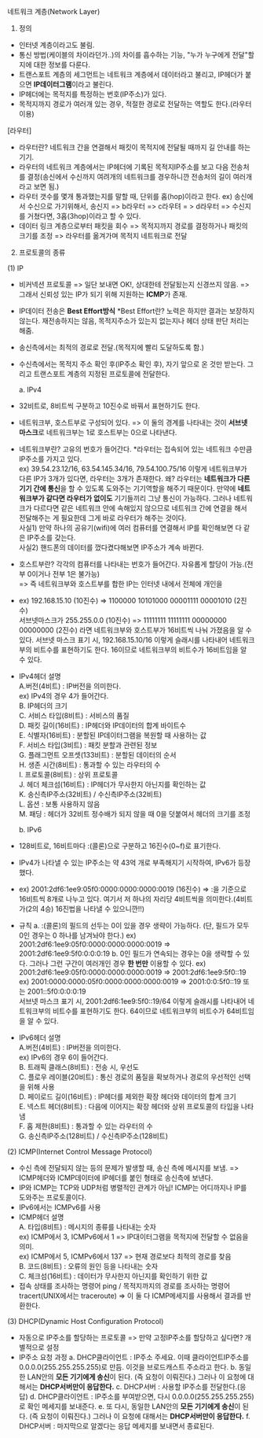 네트워크 계층(Network Layer)

1. 정의

- 인터넷 계층이라고도 불림.
- 통신 방법(케이블의 차이라던가..)의 차이를 흡수하는 기능, "누가 누구에게 전달"할지에 대한 정보를 다룬다.
- 트랜스포트 계층의 세그먼트는 네트워크 계층에서 데이터라고 불리고, IP헤더가 붙으면 **IP데이터그램**이라고 불린다.
- IP헤더에는 목적지를 특정하는 번호(IP주소)가 있다.
- 목적지까지 경로가 여러개 있는 경우, 적절한 경로로 전달하는 역할도 한다.(라우터 이용)

[라우터]

- 라우터란? 네트워크 간을 연결해서 패킷이 목적지에 전달될 때까지 길 안내를 하는 기기.
- 라우터의 네트워크 계층에서는 IP헤더에 기록된 목적지IP주소를 보고 다음 전송처를 결정(송신에서 수신까지 여려개의 네트워크를 경우하니깐 전송처의 길이 여러개라고 보면 됨.)
- 라우터 갯수를 몇개 통과했는지를 말할 때, 단위를 홉(hop)이라고 한다. ex) 송신에서 수신으로 가기위해서, 송신지 => b라우터 => c라우텨 = > d라우터 => 수신지 를 거쳤다면, 3홉(3hop)이라고 할 수 있다.
- 데이터 링크 계층으로부터 패킷을 회수 => 목적지까지 경로를 결정하거나 패킷의 크기를 조정 => 라우터를 옮겨가며 목적지 네트워크로 전달

2. 프로토콜의 종류

(1) IP

- 비커넥션 프로토콜 => 일단 보내면 OK!, 상대한테 전달됬는지 신경쓰지 않음. => 그래서 신뢰성 있는 IP가 되기 위해 지원하는 **ICMP**가 존재.
- IP데이터 전송은 **Best Effort방식**
  \*Best Effort란? 노력은 하지만 결과는 보장하지 않는다. 재전송하지는 않음, 목적지주소가 있는지 없는지나 헤더 상태 판단 처리는 해줌.
- 송신측에서는 최적의 경로로 전달.(목적지에 빨리 도달하도록 함.)
- 수신측에서는 목적지 주소 확인 후(IP주소 확인 후), 자기 앞으로 온 것만 받는다. 그리고 트랜스포트 계층의 지정된 프로토콜에 전달한다.

  a. IPv4

- 32비트로, 8비트씩 구분하고 10진수로 바꿔서 표현하기도 한다.
- 네트워크부, 호스트부로 구성되어 있다. => 이 둘의 경계를 나타내는 것이 **서브넷 마스크**로 네트워크부는 1로 호스트부는 0으로 나타낸다.
- 네트워크부란? 고유의 번호가 들어간다. \*라우터는 접속되어 있는 네트워크 수만큼 IP주소를 가지고 있다.  
  ex) 39.54.23.12/16, 63.54.145.34/16, 79.54.100.75/16 이렇게 네트워크부가 다른 IP가 3개가 있다면, 라우터는 3개가 존재한다. 왜? 라우터는 **네트워크가 다른 기기 간에 통신**을 할 수 있도록 도와주는 기기역할을 해주기 때문이다. 만약에 **네트워크부가 같다면 라우터가 없이도** 기기들끼리 그냥 통신이 가능하다. 그러나 네트워크가 다르다면 같은 네트워크 안에 속해있지 않으므로 네트워크 간에 연결을 해서 전달해주는 게 필요한데 그게 바로 라우터가 해주는 것이다.  
  사실1) 만약 하나의 공유기(wifi)에 여러 컴퓨터를 연결해서 IP를 확인해보면 다 같은 IP주소를 갖는다.  
  사실2) 핸드폰의 데이터를 껐다켰다해보면 IP주소가 계속 바뀐다.
- 호스트부란? 각각의 컴퓨터를 나타내는 번호가 들어간다. 자유롭게 할당이 가능.(전부 0이거나 전부 1은 불가능)  
  => 즉 네트워크부와 호스트부를 합한 IP는 인터넷 내에서 전체에 개인을
- ex) 192.168.15.10 (10진수) => 1100000 10101000 00001111 00001010 (2진수)  
   서브넷마스크가 255.255.0.0 (10진수) => 11111111 11111111 00000000 00000000 (2진수) 라면 네트워크부와 호스트부가 16비트씩 나눠 가졌음을 알 수 있다.
  서브넷 마스크 표기 시, 192.168.15.10/16 이렇게 슬래시를 나타내어 네트워크부의 비트수를 표현하기도 한다. 16이므로 네트워크부의 비트수가 16비트임을 알 수 있다.
- IPv4헤더 설명  
   A.버전(4비트) : IP버전을 의미한다.  
   ex) IPv4의 경우 4가 들어간다.  
   B. IP헤더의 크기  
   C. 서비스 타입(8비트) : 서비스의 품질  
   D. 패킷 길이(16비트) : IP헤더와 IP데이터의 합계 바이트수  
   E. 식별자(16비트) : 분할된 IP데이터그램을 복원할 때 사용하는 값  
   F. 서비스 타입(3비트) : 패킷 분할과 관련된 정보  
   G. 플래그먼트 오프셋(133비트) : 분할된 데이터의 순서  
   H. 생존 시간(8비트) : 통과할 수 있는 라우터의 수  
   I. 프로토콜(8비트) : 상위 프로토콜  
   J. 헤더 체크섬(16비트) : IP헤더가 무사한지 아닌지를 확인하는 값  
   K. 송신측IP주소(32비트) / 수신측IP주소(32비트)  
   L. 옵션 : 보통 사용하지 않음  
   M. 패딩 : 헤더가 32비트 정수배가 되지 않을 때 0을 덧붙여서 헤더의 크기를 조정

  b. IPv6

- 128비트로, 16비트마다 :(콜론)으로 구분하고 16진수(0~f)로 표기한다.
- IPv4가 나타낼 수 있는 IP주소는 약 43억 개로 부족해지기 시작하여, IPv6가 등장했다.
- ex) 2001:2df6:1ee9:05f0:0000:0000:0000:0019 (16진수) => :을 기준으로 16비트씩 8개로 나누고 있다. 여기서 저 하나의 자리당 4비트씩을 의미한다.(4비트가(2의 4승) 16진법을 나타낼 수 있으니깐!!)
- 규칙
  a. :(콜론)의 필드의 선두는 0이 있을 경우 생략이 가능하다. (단, 필드가 모두 0인 경우는 0 하나를 남겨놔야 한다.)
  ex) 2001:2df6:1ee9:05f0:0000:0000:0000:0019 => 2001:2df6:1ee9:5f0:0:0:0:19
  b. 0인 필드가 연속되는 경우는 0을 생략할 수 있다. 그러나 그런 구간이 여러개인 경우 **한 번만** 이용할 수 있다.
  ex) 2001:2df6:1ee9:05f0:0000:0000:0000:0019 => 2001:2df6:1ee9:5f0::19
  ex) 2001:0000:0000:05f0:0000:0000:0000:0019 => 2001:0:0:5f0::19 또는 2001::5f0:0:0:0:19  
  서브넷 마스크 표기 시, 2001:2df6:1ee9:5f0::19/64 이렇게 슬래시를 나타내어 네트워크부의 비트수를 표현하기도 한다. 64이므로 네트워크부의 비트수가 64비트임을 알 수 있다.
- IPv6헤더 설명  
   A.버전(4비트) : IP버전을 의미한다.  
   ex) IPv6의 경우 6이 들어간다.  
   B. 트래픽 클래스(8비트) : 전송 시, 우선도  
   C. 플로우 레이블(20비트) : 통신 경로의 품질을 확보하거나 경로의 우선적인 선택을 위해 사용  
   D. 페이로드 길이(16비트) : IP헤더를 제외한 확장 헤더와 데이터의 합계 크기  
   E. 넥스트 헤더(8비트) : 다음에 이어지는 확장 헤더와 상위 프로토콜의 타입을 나타냄  
   F. 홉 제한(8비트) : 통과할 수 있는 라우터의 수  
   G. 송신측IP주소(128비트) / 수신측IP주소(128비트)

(2) ICMP(Internet Control Message Protocol)

- 수신 측에 전달되지 않는 등의 문제가 발생할 때, 송신 측에 메시지를 보냄. => ICMP헤더와 ICMP데이터에 IP헤더를 붙인 형태로 송신측에 보낸다.
- IP와 ICMP는 TCP와 UDP처럼 병렬적인 관계가 아님! ICMP는 어디까지나 IP를 도와주는 프로토콜이다.
- IPv6에서는 ICMPv6를 사용
- ICMP헤더 설명  
   A. 타입(8비트) : 메시지의 종류를 나타내는 숫자  
   ex) ICMP에서 3, ICMPv6에서 1 => IP대이터그램을 목적지에 전달할 수 없음을 의미.  
   ex) ICMP에서 5, ICMPv6에서 137 => 현재 경로보다 최적의 경로를 찾음  
   B. 코드(8비트) : 오류의 원인 등을 나타내는 숫자  
   C. 체크섬(16비트) : 데이터가 무사한지 아닌지를 확인하기 위한 값
- 접속 상태를 조사하는 명령어 ping / 목적지까지의 경로를 조사하는 명령어 tracert(UNIX에서는 traceroute) => 이 둘 다 ICMP메세지를 사용해서 결과를 반환한다.

(3) DHCP(Dynamic Host Configuration Protocol)

- 자동으로 IP주소를 할당하는 프로토콜 => 만약 고정IP주소를 할당하고 싶다면? 개별적으로 설정
- IP주소 요청 과정
  a. DHCP클라이언트 : IP주소 주세요. 이때 클라이언트IP주소를 0.0.0.0(255.255.255.255)로 만듬. 이것을 브로드캐스트 주소라고 한다.
  b. 동일한 LAN안의 **모든 기기에게 송신**이 된다. (즉 요청이 이뤄진다.) 그러나 이 요청에 대해서는 **DHCP서버만이 응답한다.**
  c. DHCP서버 : 사용할 IP주소를 전달한다.(응답)
  d. DHCP클라이언트 : IP주소를 부여받으면, 다시 0.0.0.0(255.255.255.255)로 확인 메세지를 보내준다.
  e. 또 다시, 동일한 LAN안의 **모든 기기에게 송신**이 된다. (즉 요청이 이뤄진다.) 그러나 이 요청에 대해서는 **DHCP서버만이 응답한다.**
  f. DHCP서버 : 마지막으로 알겠다는 응답 메세지를 보내면서 종료된다.
